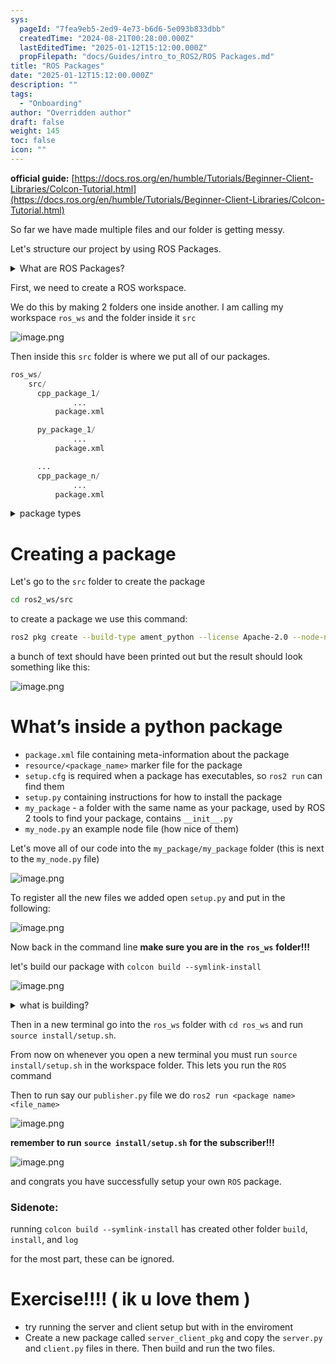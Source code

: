 ```yaml
---
sys:
  pageId: "7fea9eb5-2ed9-4e73-b6d6-5e093b833dbb"
  createdTime: "2024-08-21T00:28:00.000Z"
  lastEditedTime: "2025-01-12T15:12:00.000Z"
  propFilepath: "docs/Guides/intro_to_ROS2/ROS Packages.md"
title: "ROS Packages"
date: "2025-01-12T15:12:00.000Z"
description: ""
tags:
  - "Onboarding"
author: "Overridden author"
draft: false
weight: 145
toc: false
icon: ""
---
```


**official guide:** [https://docs.ros.org/en/humble/Tutorials/Beginner-Client-Libraries/Colcon-Tutorial.html](https://docs.ros.org/en/humble/Tutorials/Beginner-Client-Libraries/Colcon-Tutorial.html)

So far we have made multiple files and our folder is getting messy.

Let's structure our project by using ROS Packages.

<details>

<summary>What are ROS Packages?</summary>

ROS Packages are, as the name implies, packages of code that are highly sharable between ROS developers.

They consist of a folder, `package.xml` file, and source code

```python
      cpp_package_1/
		      ... imagine much code files here ..
          package.xml
```

</details>

First, we need to create a ROS workspace.

We do this by making 2 folders one inside another. I am calling my workspace `ros_ws` and the folder inside it `src`

![image.png](https://prod-files-secure.s3.us-west-2.amazonaws.com/d518164a-d88e-44d1-a4ee-3adb3bd8bce0/70706947-fd18-4537-a67b-e12946812d31/image.png?X-Amz-Algorithm=AWS4-HMAC-SHA256&X-Amz-Content-Sha256=UNSIGNED-PAYLOAD&X-Amz-Credential=ASIAZI2LB466XYGBPDE6%2F20250706%2Fus-west-2%2Fs3%2Faws4_request&X-Amz-Date=20250706T150807Z&X-Amz-Expires=3600&X-Amz-Security-Token=IQoJb3JpZ2luX2VjEFQaCXVzLXdlc3QtMiJIMEYCIQCwqMtKt3B%2FvPjRTBxrDgCraMm7kamMsTyAVciK9Se4ZAIhAMfOyzOaik2PmsnWQHEU55QuJWqR6ddOsxvsQlNlFYY0Kv8DCF0QABoMNjM3NDIzMTgzODA1IgyzJKcBdR3foUWqAi4q3AM6IMXr0AclsWUl%2F6CfRLezQPI4%2BnF7dkOCsqsRtQFYzy%2Bl1qxEtSF%2BJN3BtI%2BHRyFWuwGVnIS9jNk038OhTNqhtFtW635WNIE9Y6e3iJlvtGdMMyP4htMOtyA%2FqUhzApNgKz4w59%2FNivDiwmC4DKxyoNNsNpclKEh1qrDPFNzZwIYNQuL0RXdAa0eRAc1aGxhuEoWtqwpMEB2I90tdihuOd2cAzynywvU5o%2BFCZiUuIZCCyh2bjfTUDz%2BZ4s%2Bs6I7bRHTeWFn8S%2F1Nj2%2BKgKj1T5zrqejHurNG054GV7fuTLv%2B14CCrH6uAZF0GinsRsDKmXQK1C3AKx47eJav37xi7%2FtgMKHyF9m%2FgCs12R%2BEcAU1I8ycB28fUgB6bdCtZd9xFlHK3Ih1Ajs%2BLBsVrpTs%2BYeyLSLGE%2FgGtCroFgE3HPL2x1Y2Y1htpxM5%2F9eLtnK2DfqqtBlRzwyWvxZiMUoi1qh1cnVikeyerKguST4t7njGT7AOoXnCMoZXJlKA76yEaycNoyhU3nAQZ6ChoM7NRWWWGFZehMW3OC%2B5T8RXzjngFgn0S74uHthYSMiElV1giQzhgb3achzsv4VsXes%2FziWzvKDNDcOTewiQHevTh1oEOJCQfb62lMXkXzDLyqnDBjqkAUMpwZskQ0X2y7puzQoDL6n2SbKbYskWFcfHuAHuh9FLxqFPV1mxaW4%2FqWoRuupyNc44u0aZ%2FgBmkk40tb01%2FJ7x29nWwgTq%2FkOan0Z0l169ubQFsGe8OnOo%2BeBVFg12aHaHB0r0C2Ls72fIl9uERpLdY2vZsHOQ1LdKkzKtzJOpiG9Xt%2FvDWowXo%2FOjUdAUta7wv570uvu9wdVBvHmhpd%2FNQSe6&X-Amz-Signature=ba5f4ca19227f0ccf3c82ff4e8a0ffa1a6f9a6e263de0133b35c176cd103efd4&X-Amz-SignedHeaders=host&x-amz-checksum-mode=ENABLED&x-id=GetObject)

Then inside this `src` folder is where we put all of our packages.

```python
ros_ws/
    src/
      cpp_package_1/
		      ...
          package.xml

      py_package_1/
		      ...
          package.xml

      ...
      cpp_package_n/
		      ...
          package.xml

```

<details>

<summary>package types</summary>

packages can be either `C++` or python.

the intern file structure is different for each but for this guide we will stick to creating python packages

</details>

# Creating a package

Let's go to the `src` folder to create the package

```bash
cd ros2_ws/src
```

to create a package we use this command:

```bash
ros2 pkg create --build-type ament_python --license Apache-2.0 --node-name my_node my_package
```

a bunch of text should have been printed out but the result should look something like this:

![image.png](https://prod-files-secure.s3.us-west-2.amazonaws.com/d518164a-d88e-44d1-a4ee-3adb3bd8bce0/e6cf1e3f-8512-4a3e-b131-079f800bf3e8/image.png?X-Amz-Algorithm=AWS4-HMAC-SHA256&X-Amz-Content-Sha256=UNSIGNED-PAYLOAD&X-Amz-Credential=ASIAZI2LB466XYGBPDE6%2F20250706%2Fus-west-2%2Fs3%2Faws4_request&X-Amz-Date=20250706T150807Z&X-Amz-Expires=3600&X-Amz-Security-Token=IQoJb3JpZ2luX2VjEFQaCXVzLXdlc3QtMiJIMEYCIQCwqMtKt3B%2FvPjRTBxrDgCraMm7kamMsTyAVciK9Se4ZAIhAMfOyzOaik2PmsnWQHEU55QuJWqR6ddOsxvsQlNlFYY0Kv8DCF0QABoMNjM3NDIzMTgzODA1IgyzJKcBdR3foUWqAi4q3AM6IMXr0AclsWUl%2F6CfRLezQPI4%2BnF7dkOCsqsRtQFYzy%2Bl1qxEtSF%2BJN3BtI%2BHRyFWuwGVnIS9jNk038OhTNqhtFtW635WNIE9Y6e3iJlvtGdMMyP4htMOtyA%2FqUhzApNgKz4w59%2FNivDiwmC4DKxyoNNsNpclKEh1qrDPFNzZwIYNQuL0RXdAa0eRAc1aGxhuEoWtqwpMEB2I90tdihuOd2cAzynywvU5o%2BFCZiUuIZCCyh2bjfTUDz%2BZ4s%2Bs6I7bRHTeWFn8S%2F1Nj2%2BKgKj1T5zrqejHurNG054GV7fuTLv%2B14CCrH6uAZF0GinsRsDKmXQK1C3AKx47eJav37xi7%2FtgMKHyF9m%2FgCs12R%2BEcAU1I8ycB28fUgB6bdCtZd9xFlHK3Ih1Ajs%2BLBsVrpTs%2BYeyLSLGE%2FgGtCroFgE3HPL2x1Y2Y1htpxM5%2F9eLtnK2DfqqtBlRzwyWvxZiMUoi1qh1cnVikeyerKguST4t7njGT7AOoXnCMoZXJlKA76yEaycNoyhU3nAQZ6ChoM7NRWWWGFZehMW3OC%2B5T8RXzjngFgn0S74uHthYSMiElV1giQzhgb3achzsv4VsXes%2FziWzvKDNDcOTewiQHevTh1oEOJCQfb62lMXkXzDLyqnDBjqkAUMpwZskQ0X2y7puzQoDL6n2SbKbYskWFcfHuAHuh9FLxqFPV1mxaW4%2FqWoRuupyNc44u0aZ%2FgBmkk40tb01%2FJ7x29nWwgTq%2FkOan0Z0l169ubQFsGe8OnOo%2BeBVFg12aHaHB0r0C2Ls72fIl9uERpLdY2vZsHOQ1LdKkzKtzJOpiG9Xt%2FvDWowXo%2FOjUdAUta7wv570uvu9wdVBvHmhpd%2FNQSe6&X-Amz-Signature=3098a8653dcefbbc2349ca5b915ad869a6464cf8b5a123cfd59bb3854e0c5dc4&X-Amz-SignedHeaders=host&x-amz-checksum-mode=ENABLED&x-id=GetObject)

# What’s inside a python package

- `package.xml` file containing meta-information about the package
- `resource/<package_name>` marker file for the package
- `setup.cfg` is required when a package has executables, so `ros2 run` can find them
- `setup.py` containing instructions for how to install the package
- `my_package` - a folder with the same name as your package, used by ROS 2 tools to find your package, contains `__init__.py`
- `my_node.py` an example node file (how nice of them)

Let's move all of our code into the `my_package/my_package` folder (this is next to the `my_node.py` file)

![image.png](https://prod-files-secure.s3.us-west-2.amazonaws.com/d518164a-d88e-44d1-a4ee-3adb3bd8bce0/9ce58f11-0da9-4d3e-b86d-506a9685d378/image.png?X-Amz-Algorithm=AWS4-HMAC-SHA256&X-Amz-Content-Sha256=UNSIGNED-PAYLOAD&X-Amz-Credential=ASIAZI2LB466XYGBPDE6%2F20250706%2Fus-west-2%2Fs3%2Faws4_request&X-Amz-Date=20250706T150807Z&X-Amz-Expires=3600&X-Amz-Security-Token=IQoJb3JpZ2luX2VjEFQaCXVzLXdlc3QtMiJIMEYCIQCwqMtKt3B%2FvPjRTBxrDgCraMm7kamMsTyAVciK9Se4ZAIhAMfOyzOaik2PmsnWQHEU55QuJWqR6ddOsxvsQlNlFYY0Kv8DCF0QABoMNjM3NDIzMTgzODA1IgyzJKcBdR3foUWqAi4q3AM6IMXr0AclsWUl%2F6CfRLezQPI4%2BnF7dkOCsqsRtQFYzy%2Bl1qxEtSF%2BJN3BtI%2BHRyFWuwGVnIS9jNk038OhTNqhtFtW635WNIE9Y6e3iJlvtGdMMyP4htMOtyA%2FqUhzApNgKz4w59%2FNivDiwmC4DKxyoNNsNpclKEh1qrDPFNzZwIYNQuL0RXdAa0eRAc1aGxhuEoWtqwpMEB2I90tdihuOd2cAzynywvU5o%2BFCZiUuIZCCyh2bjfTUDz%2BZ4s%2Bs6I7bRHTeWFn8S%2F1Nj2%2BKgKj1T5zrqejHurNG054GV7fuTLv%2B14CCrH6uAZF0GinsRsDKmXQK1C3AKx47eJav37xi7%2FtgMKHyF9m%2FgCs12R%2BEcAU1I8ycB28fUgB6bdCtZd9xFlHK3Ih1Ajs%2BLBsVrpTs%2BYeyLSLGE%2FgGtCroFgE3HPL2x1Y2Y1htpxM5%2F9eLtnK2DfqqtBlRzwyWvxZiMUoi1qh1cnVikeyerKguST4t7njGT7AOoXnCMoZXJlKA76yEaycNoyhU3nAQZ6ChoM7NRWWWGFZehMW3OC%2B5T8RXzjngFgn0S74uHthYSMiElV1giQzhgb3achzsv4VsXes%2FziWzvKDNDcOTewiQHevTh1oEOJCQfb62lMXkXzDLyqnDBjqkAUMpwZskQ0X2y7puzQoDL6n2SbKbYskWFcfHuAHuh9FLxqFPV1mxaW4%2FqWoRuupyNc44u0aZ%2FgBmkk40tb01%2FJ7x29nWwgTq%2FkOan0Z0l169ubQFsGe8OnOo%2BeBVFg12aHaHB0r0C2Ls72fIl9uERpLdY2vZsHOQ1LdKkzKtzJOpiG9Xt%2FvDWowXo%2FOjUdAUta7wv570uvu9wdVBvHmhpd%2FNQSe6&X-Amz-Signature=59ab2926e37839954e51c19ecb81cc28c7cc76e98487d11ce4eccf5ba3408e8e&X-Amz-SignedHeaders=host&x-amz-checksum-mode=ENABLED&x-id=GetObject)

To register all the new files we added open `setup.py` and put in the following:

![image.png](https://prod-files-secure.s3.us-west-2.amazonaws.com/d518164a-d88e-44d1-a4ee-3adb3bd8bce0/1cd7c262-4cae-4496-9d75-c178537d24a2/image.png?X-Amz-Algorithm=AWS4-HMAC-SHA256&X-Amz-Content-Sha256=UNSIGNED-PAYLOAD&X-Amz-Credential=ASIAZI2LB466XYGBPDE6%2F20250706%2Fus-west-2%2Fs3%2Faws4_request&X-Amz-Date=20250706T150807Z&X-Amz-Expires=3600&X-Amz-Security-Token=IQoJb3JpZ2luX2VjEFQaCXVzLXdlc3QtMiJIMEYCIQCwqMtKt3B%2FvPjRTBxrDgCraMm7kamMsTyAVciK9Se4ZAIhAMfOyzOaik2PmsnWQHEU55QuJWqR6ddOsxvsQlNlFYY0Kv8DCF0QABoMNjM3NDIzMTgzODA1IgyzJKcBdR3foUWqAi4q3AM6IMXr0AclsWUl%2F6CfRLezQPI4%2BnF7dkOCsqsRtQFYzy%2Bl1qxEtSF%2BJN3BtI%2BHRyFWuwGVnIS9jNk038OhTNqhtFtW635WNIE9Y6e3iJlvtGdMMyP4htMOtyA%2FqUhzApNgKz4w59%2FNivDiwmC4DKxyoNNsNpclKEh1qrDPFNzZwIYNQuL0RXdAa0eRAc1aGxhuEoWtqwpMEB2I90tdihuOd2cAzynywvU5o%2BFCZiUuIZCCyh2bjfTUDz%2BZ4s%2Bs6I7bRHTeWFn8S%2F1Nj2%2BKgKj1T5zrqejHurNG054GV7fuTLv%2B14CCrH6uAZF0GinsRsDKmXQK1C3AKx47eJav37xi7%2FtgMKHyF9m%2FgCs12R%2BEcAU1I8ycB28fUgB6bdCtZd9xFlHK3Ih1Ajs%2BLBsVrpTs%2BYeyLSLGE%2FgGtCroFgE3HPL2x1Y2Y1htpxM5%2F9eLtnK2DfqqtBlRzwyWvxZiMUoi1qh1cnVikeyerKguST4t7njGT7AOoXnCMoZXJlKA76yEaycNoyhU3nAQZ6ChoM7NRWWWGFZehMW3OC%2B5T8RXzjngFgn0S74uHthYSMiElV1giQzhgb3achzsv4VsXes%2FziWzvKDNDcOTewiQHevTh1oEOJCQfb62lMXkXzDLyqnDBjqkAUMpwZskQ0X2y7puzQoDL6n2SbKbYskWFcfHuAHuh9FLxqFPV1mxaW4%2FqWoRuupyNc44u0aZ%2FgBmkk40tb01%2FJ7x29nWwgTq%2FkOan0Z0l169ubQFsGe8OnOo%2BeBVFg12aHaHB0r0C2Ls72fIl9uERpLdY2vZsHOQ1LdKkzKtzJOpiG9Xt%2FvDWowXo%2FOjUdAUta7wv570uvu9wdVBvHmhpd%2FNQSe6&X-Amz-Signature=e7483afef83a90b467d0d9f159f170a8ecf54d530f2aa0b1d02b33878276f542&X-Amz-SignedHeaders=host&x-amz-checksum-mode=ENABLED&x-id=GetObject)

Now back in the command line **make sure you are in the** **`ros_ws`** **folder!!!**

let's build our package with `colcon build --symlink-install`

![image.png](https://prod-files-secure.s3.us-west-2.amazonaws.com/d518164a-d88e-44d1-a4ee-3adb3bd8bce0/2f2a0d27-b173-48fd-b189-5f5c0ce65619/image.png?X-Amz-Algorithm=AWS4-HMAC-SHA256&X-Amz-Content-Sha256=UNSIGNED-PAYLOAD&X-Amz-Credential=ASIAZI2LB466XYGBPDE6%2F20250706%2Fus-west-2%2Fs3%2Faws4_request&X-Amz-Date=20250706T150807Z&X-Amz-Expires=3600&X-Amz-Security-Token=IQoJb3JpZ2luX2VjEFQaCXVzLXdlc3QtMiJIMEYCIQCwqMtKt3B%2FvPjRTBxrDgCraMm7kamMsTyAVciK9Se4ZAIhAMfOyzOaik2PmsnWQHEU55QuJWqR6ddOsxvsQlNlFYY0Kv8DCF0QABoMNjM3NDIzMTgzODA1IgyzJKcBdR3foUWqAi4q3AM6IMXr0AclsWUl%2F6CfRLezQPI4%2BnF7dkOCsqsRtQFYzy%2Bl1qxEtSF%2BJN3BtI%2BHRyFWuwGVnIS9jNk038OhTNqhtFtW635WNIE9Y6e3iJlvtGdMMyP4htMOtyA%2FqUhzApNgKz4w59%2FNivDiwmC4DKxyoNNsNpclKEh1qrDPFNzZwIYNQuL0RXdAa0eRAc1aGxhuEoWtqwpMEB2I90tdihuOd2cAzynywvU5o%2BFCZiUuIZCCyh2bjfTUDz%2BZ4s%2Bs6I7bRHTeWFn8S%2F1Nj2%2BKgKj1T5zrqejHurNG054GV7fuTLv%2B14CCrH6uAZF0GinsRsDKmXQK1C3AKx47eJav37xi7%2FtgMKHyF9m%2FgCs12R%2BEcAU1I8ycB28fUgB6bdCtZd9xFlHK3Ih1Ajs%2BLBsVrpTs%2BYeyLSLGE%2FgGtCroFgE3HPL2x1Y2Y1htpxM5%2F9eLtnK2DfqqtBlRzwyWvxZiMUoi1qh1cnVikeyerKguST4t7njGT7AOoXnCMoZXJlKA76yEaycNoyhU3nAQZ6ChoM7NRWWWGFZehMW3OC%2B5T8RXzjngFgn0S74uHthYSMiElV1giQzhgb3achzsv4VsXes%2FziWzvKDNDcOTewiQHevTh1oEOJCQfb62lMXkXzDLyqnDBjqkAUMpwZskQ0X2y7puzQoDL6n2SbKbYskWFcfHuAHuh9FLxqFPV1mxaW4%2FqWoRuupyNc44u0aZ%2FgBmkk40tb01%2FJ7x29nWwgTq%2FkOan0Z0l169ubQFsGe8OnOo%2BeBVFg12aHaHB0r0C2Ls72fIl9uERpLdY2vZsHOQ1LdKkzKtzJOpiG9Xt%2FvDWowXo%2FOjUdAUta7wv570uvu9wdVBvHmhpd%2FNQSe6&X-Amz-Signature=540af94c17a1f325c0745a739f259bf6ff8ca5891ab322f537318025a6297a59&X-Amz-SignedHeaders=host&x-amz-checksum-mode=ENABLED&x-id=GetObject)

<details>

<summary>what is building?</summary>

if you are a CS major at Rose-Hulman you will learn the answer to this in CSSE132

but TLDR; is it combines all the code files into one program that can be run easily 

</details>

Then in a new terminal go into the `ros_ws` folder with `cd ros_ws` and run `source install/setup.sh`. 

From now on whenever you open a new terminal you must run `source install/setup.sh` in the workspace folder. This lets you run the `ROS` command

Then to run say our `publisher.py` file we do `ros2 run <package name> <file_name>`

![image.png](https://prod-files-secure.s3.us-west-2.amazonaws.com/d518164a-d88e-44d1-a4ee-3adb3bd8bce0/4f4b1219-3a44-4632-aa0a-ce3471699f59/image.png?X-Amz-Algorithm=AWS4-HMAC-SHA256&X-Amz-Content-Sha256=UNSIGNED-PAYLOAD&X-Amz-Credential=ASIAZI2LB466XYGBPDE6%2F20250706%2Fus-west-2%2Fs3%2Faws4_request&X-Amz-Date=20250706T150807Z&X-Amz-Expires=3600&X-Amz-Security-Token=IQoJb3JpZ2luX2VjEFQaCXVzLXdlc3QtMiJIMEYCIQCwqMtKt3B%2FvPjRTBxrDgCraMm7kamMsTyAVciK9Se4ZAIhAMfOyzOaik2PmsnWQHEU55QuJWqR6ddOsxvsQlNlFYY0Kv8DCF0QABoMNjM3NDIzMTgzODA1IgyzJKcBdR3foUWqAi4q3AM6IMXr0AclsWUl%2F6CfRLezQPI4%2BnF7dkOCsqsRtQFYzy%2Bl1qxEtSF%2BJN3BtI%2BHRyFWuwGVnIS9jNk038OhTNqhtFtW635WNIE9Y6e3iJlvtGdMMyP4htMOtyA%2FqUhzApNgKz4w59%2FNivDiwmC4DKxyoNNsNpclKEh1qrDPFNzZwIYNQuL0RXdAa0eRAc1aGxhuEoWtqwpMEB2I90tdihuOd2cAzynywvU5o%2BFCZiUuIZCCyh2bjfTUDz%2BZ4s%2Bs6I7bRHTeWFn8S%2F1Nj2%2BKgKj1T5zrqejHurNG054GV7fuTLv%2B14CCrH6uAZF0GinsRsDKmXQK1C3AKx47eJav37xi7%2FtgMKHyF9m%2FgCs12R%2BEcAU1I8ycB28fUgB6bdCtZd9xFlHK3Ih1Ajs%2BLBsVrpTs%2BYeyLSLGE%2FgGtCroFgE3HPL2x1Y2Y1htpxM5%2F9eLtnK2DfqqtBlRzwyWvxZiMUoi1qh1cnVikeyerKguST4t7njGT7AOoXnCMoZXJlKA76yEaycNoyhU3nAQZ6ChoM7NRWWWGFZehMW3OC%2B5T8RXzjngFgn0S74uHthYSMiElV1giQzhgb3achzsv4VsXes%2FziWzvKDNDcOTewiQHevTh1oEOJCQfb62lMXkXzDLyqnDBjqkAUMpwZskQ0X2y7puzQoDL6n2SbKbYskWFcfHuAHuh9FLxqFPV1mxaW4%2FqWoRuupyNc44u0aZ%2FgBmkk40tb01%2FJ7x29nWwgTq%2FkOan0Z0l169ubQFsGe8OnOo%2BeBVFg12aHaHB0r0C2Ls72fIl9uERpLdY2vZsHOQ1LdKkzKtzJOpiG9Xt%2FvDWowXo%2FOjUdAUta7wv570uvu9wdVBvHmhpd%2FNQSe6&X-Amz-Signature=cca85020ca38ca940fc7398ea3458b9053f585290ad4a7189728229aad2ed529&X-Amz-SignedHeaders=host&x-amz-checksum-mode=ENABLED&x-id=GetObject)

**remember to run** **`source install/setup.sh`** **for the subscriber!!!**

![image.png](https://prod-files-secure.s3.us-west-2.amazonaws.com/d518164a-d88e-44d1-a4ee-3adb3bd8bce0/02121119-dad4-49ec-8356-c956108b4243/image.png?X-Amz-Algorithm=AWS4-HMAC-SHA256&X-Amz-Content-Sha256=UNSIGNED-PAYLOAD&X-Amz-Credential=ASIAZI2LB466XYGBPDE6%2F20250706%2Fus-west-2%2Fs3%2Faws4_request&X-Amz-Date=20250706T150807Z&X-Amz-Expires=3600&X-Amz-Security-Token=IQoJb3JpZ2luX2VjEFQaCXVzLXdlc3QtMiJIMEYCIQCwqMtKt3B%2FvPjRTBxrDgCraMm7kamMsTyAVciK9Se4ZAIhAMfOyzOaik2PmsnWQHEU55QuJWqR6ddOsxvsQlNlFYY0Kv8DCF0QABoMNjM3NDIzMTgzODA1IgyzJKcBdR3foUWqAi4q3AM6IMXr0AclsWUl%2F6CfRLezQPI4%2BnF7dkOCsqsRtQFYzy%2Bl1qxEtSF%2BJN3BtI%2BHRyFWuwGVnIS9jNk038OhTNqhtFtW635WNIE9Y6e3iJlvtGdMMyP4htMOtyA%2FqUhzApNgKz4w59%2FNivDiwmC4DKxyoNNsNpclKEh1qrDPFNzZwIYNQuL0RXdAa0eRAc1aGxhuEoWtqwpMEB2I90tdihuOd2cAzynywvU5o%2BFCZiUuIZCCyh2bjfTUDz%2BZ4s%2Bs6I7bRHTeWFn8S%2F1Nj2%2BKgKj1T5zrqejHurNG054GV7fuTLv%2B14CCrH6uAZF0GinsRsDKmXQK1C3AKx47eJav37xi7%2FtgMKHyF9m%2FgCs12R%2BEcAU1I8ycB28fUgB6bdCtZd9xFlHK3Ih1Ajs%2BLBsVrpTs%2BYeyLSLGE%2FgGtCroFgE3HPL2x1Y2Y1htpxM5%2F9eLtnK2DfqqtBlRzwyWvxZiMUoi1qh1cnVikeyerKguST4t7njGT7AOoXnCMoZXJlKA76yEaycNoyhU3nAQZ6ChoM7NRWWWGFZehMW3OC%2B5T8RXzjngFgn0S74uHthYSMiElV1giQzhgb3achzsv4VsXes%2FziWzvKDNDcOTewiQHevTh1oEOJCQfb62lMXkXzDLyqnDBjqkAUMpwZskQ0X2y7puzQoDL6n2SbKbYskWFcfHuAHuh9FLxqFPV1mxaW4%2FqWoRuupyNc44u0aZ%2FgBmkk40tb01%2FJ7x29nWwgTq%2FkOan0Z0l169ubQFsGe8OnOo%2BeBVFg12aHaHB0r0C2Ls72fIl9uERpLdY2vZsHOQ1LdKkzKtzJOpiG9Xt%2FvDWowXo%2FOjUdAUta7wv570uvu9wdVBvHmhpd%2FNQSe6&X-Amz-Signature=225ec54604d49a087acdf2fd2a9bac366089b867237271e51246ceabb81daca9&X-Amz-SignedHeaders=host&x-amz-checksum-mode=ENABLED&x-id=GetObject)

and congrats you have successfully setup your own `ROS` package.

### Sidenote:

running `colcon build --symlink-install` has created other folder `build`, `install`, and `log`

for the most part, these can be ignored.

# Exercise!!!! ( ik u love them )

- try running the server and client setup but with in the enviroment
- Create a new package called `server_client_pkg` and copy the `server.py` and `client.py` files in there. Then build and run the two files.
